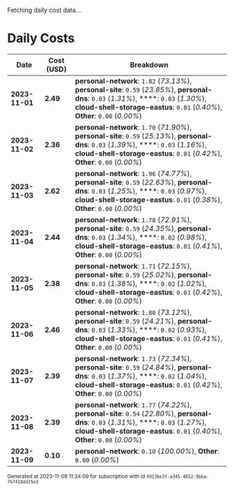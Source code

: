 Fetching daily cost data...
# Daily Costs

| Date | Cost (USD) | Breakdown |
|------|----------------|-----------|
| **2023-11-01** | **2.49** | **personal-network**: `1.82` (_73.13%_), **personal-site**: `0.59` (_23.85%_), **personal-dns**: `0.03` (_1.31%_), ****: `0.03` (_1.30%_), **cloud-shell-storage-eastus**: `0.01` (_0.40%_), **Other**: `0.00` (_0.00%_) |
| **2023-11-02** | **2.36** | **personal-network**: `1.70` (_71.90%_), **personal-site**: `0.59` (_25.13%_), **personal-dns**: `0.03` (_1.39%_), ****: `0.03` (_1.16%_), **cloud-shell-storage-eastus**: `0.01` (_0.42%_), **Other**: `0.00` (_0.00%_) |
| **2023-11-03** | **2.62** | **personal-network**: `1.96` (_74.77%_), **personal-site**: `0.59` (_22.63%_), **personal-dns**: `0.03` (_1.25%_), ****: `0.03` (_0.97%_), **cloud-shell-storage-eastus**: `0.01` (_0.38%_), **Other**: `0.00` (_0.00%_) |
| **2023-11-04** | **2.44** | **personal-network**: `1.78` (_72.91%_), **personal-site**: `0.59` (_24.35%_), **personal-dns**: `0.03` (_1.34%_), ****: `0.02` (_0.98%_), **cloud-shell-storage-eastus**: `0.01` (_0.41%_), **Other**: `0.00` (_0.00%_) |
| **2023-11-05** | **2.38** | **personal-network**: `1.71` (_72.15%_), **personal-site**: `0.59` (_25.02%_), **personal-dns**: `0.03` (_1.38%_), ****: `0.02` (_1.02%_), **cloud-shell-storage-eastus**: `0.01` (_0.42%_), **Other**: `0.00` (_0.00%_) |
| **2023-11-06** | **2.46** | **personal-network**: `1.80` (_73.12%_), **personal-site**: `0.59` (_24.21%_), **personal-dns**: `0.03` (_1.33%_), ****: `0.02` (_0.93%_), **cloud-shell-storage-eastus**: `0.01` (_0.41%_), **Other**: `0.00` (_0.00%_) |
| **2023-11-07** | **2.39** | **personal-network**: `1.73` (_72.34%_), **personal-site**: `0.59` (_24.84%_), **personal-dns**: `0.03` (_1.37%_), ****: `0.02` (_1.04%_), **cloud-shell-storage-eastus**: `0.01` (_0.42%_), **Other**: `0.00` (_0.00%_) |
| **2023-11-08** | **2.39** | **personal-network**: `1.77` (_74.22%_), **personal-site**: `0.54` (_22.80%_), **personal-dns**: `0.03` (_1.31%_), ****: `0.03` (_1.27%_), **cloud-shell-storage-eastus**: `0.01` (_0.40%_), **Other**: `0.00` (_0.00%_) |
| **2023-11-09** | **0.10** | **personal-network**: `0.10` (_100.00%_), **Other**: `0.00` (_0.00%_) |


<sup>Generated at 2023-11-09 11:34:09 for subscription with id `4913be3f-a345-4652-9bba-767418dd25e3`</sup>

